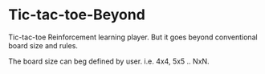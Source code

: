# Tic-tac-toe-Beyond
Tic-tac-toe Reinforcement learning player. But it goes beyond conventional board size and rules.

The board size can beg defined by user. i.e. 4x4, 5x5 .. NxN.
